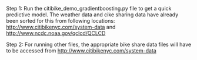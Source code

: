 Step 1: Run the citibike_demo_gradientboosting.py file to get a quick predictive model. 
The weather data and cike sharing data have already been sorted for this from following locations:
http://www.citibikenyc.com/system-data and http://www.ncdc.noaa.gov/qclcd/QCLCD

Step 2: For running other files, the appropriate bike share data files will have to be accessed from 
http://www.citibikenyc.com/system-data
